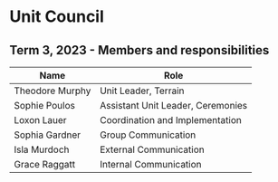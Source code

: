 # Unit Council

## Term 3, 2023 - Members and responsibilities

| Name | Role |
| --- | --- |
| Theodore Murphy | Unit Leader, Terrain |
| Sophie Poulos | Assistant Unit Leader, Ceremonies |
| Loxon Lauer | Coordination and Implementation |
| Sophia Gardner | Group Communication |
| Isla Murdoch | External Communication |
| Grace Raggatt | Internal Communication  |
